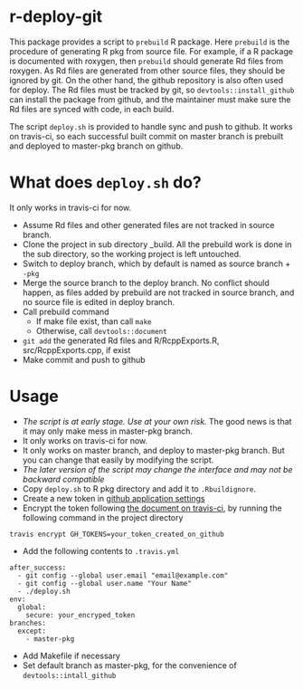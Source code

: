 r-deploy-git
============

This package provides a script to `prebuild` R package. Here
`prebuild` is the procedure of generating R pkg from source file. For
example, if a R package is documented with roxygen, then `prebuild`
should generate Rd files from roxygen. As Rd files are generated from
other source files, they should be ignored by git. On the other hand,
the github repository is also often used for deploy. The Rd files must
be tracked by git, so `devtools::install_github` can install the
package from github, and the maintainer must make sure the Rd files
are synced with code, in each build.

The script `deploy.sh` is provided to handle sync and push to
github. It works on travis-ci, so each successful built commit on
master branch is prebuilt and deployed to master-pkg branch on github.

# What does `deploy.sh` do? #
It only works in travis-ci for now.
- Assume Rd files and other generated files are not tracked in source branch.
- Clone the project in sub directory _build. All the prebuild work is done
  in the sub directory, so the working project is left untouched.
- Switch to deploy branch, which by default is named as source
  branch + `-pkg`
- Merge the source branch to the deploy branch. No conflict should
  happen, as files added by prebuild are not tracked in source branch,
  and no source file is edited in deploy branch.
- Call prebuild command
    - If make file exist, than call `make`
    - Otherwise, call `devtools::document`
- `git add` the generated Rd files and R/RcppExports.R,
  src/RcppExports.cpp, if exist
- Make commit and push to github

# Usage #
- *The script is at early stage. Use at your own risk.* The good news
  is that it may only make mess in master-pkg branch.
- It only works on travis-ci for now.
- It only works on master branch, and deploy to master-pkg branch. But you can change that easily by modifying the script.
- *The later version of the script may change the interface and may not be backward compatible*
- Copy `deploy.sh` to R pkg directory and add it to `.Rbuildignore`.
- Create a new token in [github application settings](https://github.com/settings/applications)
- Encrypt the token following
  [the document on travis-ci](http://docs.travis-ci.com/user/encryption-keys/),
  by running the following command in the project directory

```
travis encrypt GH_TOKENS=your_token_created_on_github
```

- Add the following contents to `.travis.yml`

```
after_success:
  - git config --global user.email "email@example.com"
  - git config --global user.name "Your Name"
  - ./deploy.sh
env:
  global:
    secure: your_encryped_token
branches:
  except:
    - master-pkg
```

- Add Makefile if necessary
- Set default branch as master-pkg, for the convenience of `devtools::intall_github`
